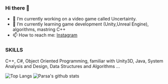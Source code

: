 ### Hi there 👋
- 🔭 I’m currently working on a video game called Uncertainty.
- 🌱 I’m currently learning game development (Unity,Unreal Engine), algorithms, mastring C++
- 📫 How to reach me: [Instagram](https://www.instagram.com/benymax.parsa.public)

  
### SKILLS 
C++, C#, Object Oriented Programming, 
familiar with Unity3D, Java, System Analysis and Design, Data Structures and Algorithms  ...

![Top Langs](https://github-readme-stats.vercel.app/api/top-langs/?username=benymaxparsa&exclude_repo=One-of-a-Kind,Bull-Cow-Game-UE4,My-Playground-Unreal-Engine,Intro-to-GameDev)
![Parsa's github stats](https://github-readme-stats.vercel.app/api?username=benymaxparsa&count_private=true&show_icons=true&theme=dracula)

<!--
**benymaxparsa/benymaxparsa** is a ✨ _special_ ✨ repository because its `README.md` (this file) appears on your GitHub profile.

Here are some ideas to get you started:

- 🔭 I’m currently working on ...
- 🌱 I’m currently learning ...
- 👯 I’m looking to collaborate on ...
- 🤔 I’m looking for help with ...
- 💬 Ask me about ...
- 📫 How to reach me: ...
- 😄 Pronouns: ...
- ⚡ Fun fact: ...
-->


